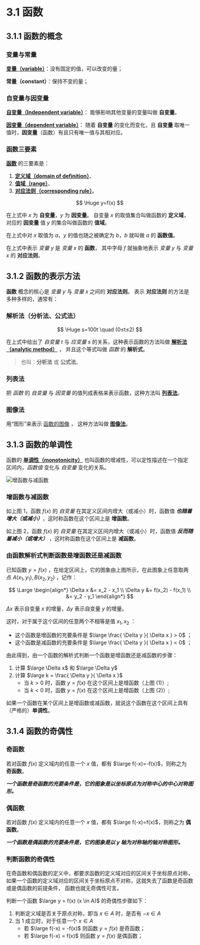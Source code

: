 # 3.1 函数

## 3.1.1 函数的概念

### 变量与常量

[**变量（variable）**](https://baike.baidu.com/item/%E5%8F%98%E9%87%8F/5271)：没有固定的值，可以改变的量；

**常量（constant）**：保持不变的量；

### 自变量与因变量

[**自变量（Independent variable）**](https://baike.baidu.com/item/%E8%87%AA%E5%8F%98%E9%87%8F)：
能够影响其他变量的变量叫做 **自变量**。

[**因变量（dependent variable）**](https://baike.baidu.com/item/%E5%9B%A0%E5%8F%98%E9%87%8F/5872908)：
随着 **自变量** 的变化而变化，且 **自变量** 取唯一值时，**因变量**（函数）有且只有唯一值与其相对应。

### 函数三要素

[**函数**](https://baike.baidu.com/item/%E5%87%BD%E6%95%B0/301912) 的三要素是：

1. [**定义域（domain of definition）**](https://baike.baidu.com/item/%E5%AE%9A%E4%B9%89%E5%9F%9F/7879679)、
2. [**值域（range）**](https://baike.baidu.com/item/%E5%80%BC%E5%9F%9F/9707225)、
3. [**对应法则（corresponding rule）**](https://baike.baidu.com/item/%E5%AF%B9%E5%BA%94%E6%B3%95%E5%88%99/6450621)。

$$
\Huge
y=f(x)
$$

在上式中 $x$ 为 **自变量**，$y$ 为 **因变量**。
自变量 $x$ 的取值集合叫做函数的 **定义域**， 对应的 **因变量** 值 $y$ 的集合叫做函数的 **值域**。

在上式中对 $x$ 取值为 $a$，$y$ 的值也随之被确定为 $b$，$b$ 就叫做 $a$ 的 **函数值**。

在上式中表示 *变量 $y$* 是 *变量 $x$* 的 **函数**，
其中字母 $f$ 就抽象地表示 *变量 $y$* 与 *变量 $x$* 的 **对应法则**。

## 3.1.2 函数的表示方法

**函数** 概念的核心是 *变量 $y$* 与 *变量 $x$* 之间的 **对应法则**。
表示 **对应法则** 的方法是多种多样的，通常有：

### 解析法（分析法、公式法）

$$
\Huge
s=100t \quad (0≤t≤2)
$$

在上式中给出了 *自变量 $t$* 与 *应变量 $s$* 的关系，这种表示函数的方法叫做
[**解析法（analytic method）**](https://baike.baidu.com/item/%E8%A7%A3%E6%9E%90%E6%B3%95/650935) ，
并且这个等式叫做 *函数* 的 **解析式**。

> 也叫：**分析法** 或 **公式法**。

### 列表法

把 *函数* 的 *自变量* 与 *因变量* 的值列成表格来表示函数，这种方法叫
[**列表法**](https://baike.baidu.com/item/%E5%88%97%E8%A1%A8%E6%B3%95/12666394)。

### 图像法

用“图形”来表示 [函数的图像](https://baike.baidu.com/item/%E5%87%BD%E6%95%B0%E5%9B%BE%E5%83%8F/514135) ，
这种方法叫做 [**图像法**](https://baike.baidu.com/item/%E5%9B%BE%E8%B1%A1%E6%B3%95/3911543)。

## 3.1.3 函数的单调性

函数的 [**单调性（monotonicity）**](https://baike.baidu.com/item/%E5%8D%95%E8%B0%83%E6%80%A7/6194133)
也叫函数的增减性，可以定性描述在一个指定区间内，*函数值* 变化与 *自变量* 变化的关系。

![增函数与减函数](./img/增函数与减函数.jpg)

### 增函数与减函数

如上图 1，函数 $f(x)$ 的 *自变量* 在其定义区间内增大（或减小）时，函数值 ***也随着增大（或减小）***，这时称函数在这个区间上是 **增函数**。

如上图 2，函数 $f(x)$ 的 *自变量* 在其定义区间内增大（或减小）时，函数值 ***反而随着减小（或增大）*** ，这时称函数在这个区间上是 **减函数**。

### 由函数解析式判断函数是增函数还是减函数

已知函数 $y = f(x)$ ，在给定区间上，它的图象由上图所示，在此图象上任意取两点
$A(x_1, y_1), B(x_2, y_2)$ ，记作：

$$
\Large
\begin{align*}
  \Delta x &= x_2 - x_1 \\
  \Delta y &= f(x_2) - f(x_1) \\
  &= y_2 - y_1
\end{align*}
$$

$\Delta x$ 表示自变量 $x$ 的增量，$\Delta y$ 表示自变量 $y$ 的增量。

这时，对于属于这个区间的任意两个不相等是值 $x_1, x_2$ ：

- 这个函数是增函数的充要条件是 $\large \frac{ \Delta y }{ \Delta x } > 0$ ；
- 这个函数是减函数的充要条件是 $\large \frac{ \Delta y }{ \Delta x } < 0$ ；

由此得到，由一个函数的解析式判断一个函数是增函数还是减函数的步骤：

1. 计算 $\large \Delta x$ 和 $\large \Delta y$
2. 计算 $\large k = \frac{ \Delta y }{ \Delta x }$
   - 当 $k > 0$ 时，函数 $y = f(x)$ 在这个区间上是增函数（上图 (1)）;
   - 当 $k < 0$ 时，函数 $y = f(x)$ 在这个区间上是增函数（上图 (2)）;

如果一个函数在某个区间上是增函数或减函数，就说这个函数在这个区间上具有（严格的）**单调性**。

## 3.1.4 函数的奇偶性

### 奇函数

若对函数 $f(x)$ 定义域内的任意一个 $x$ 值，都有 $\large f(-x)=-f(x)$，则称之为 **奇函数**。

***一个函数是奇函数的充要条件是，它的图象是以坐标原点为对称中心的中心对称图形。***

### 偶函数

若对函数 $f(x)$ 定义域内的任意一个 $x$ 值，都有 $\large f(-x)=f(x)$，则称之为 **偶函数**。

***一个函数是偶函数的充要条件是，它的图象是以 $y$ 轴为对称轴的轴对称图形。***

### 判断函数的奇偶性

在奇函数和偶函数的定义中，都要求函数的定义域对应的区间关于坐标原点对称，
如果一个函数的定义域对应的区间关于坐标原点不对称，这就失去了函数是奇函数或是偶函数的前提条件，
函数也就无奇偶性可言。

判断一个函数 $\large y = f(x) (x \in A)$ 的奇偶性步骤如下：

1. 判断定义域是否关于原点对称，即当 $x \in A$ 时，是否有 $-x \in A$
2. 当 1 成立时，对于任意一个 $x \in A$
   - 若 $\large f(-x) = -f(x)$ 则函数 $y = f(x)$ 是奇函数；
   - 若 $\large f(-x) = f(x)$ 则函数 $y = f(x)$ 是偶函数；

